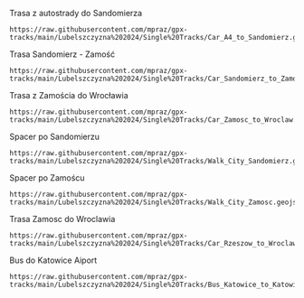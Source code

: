 Trasa z autostrady do Sandomierza

```
https://raw.githubusercontent.com/mpraz/gpx-tracks/main/Lubelszczyzna%202024/Single%20Tracks/Car_A4_to_Sandomierz.geojson
```

Trasa Sandomierz - Zamość

```
https://raw.githubusercontent.com/mpraz/gpx-tracks/main/Lubelszczyzna%202024/Single%20Tracks/Car_Sandomierz_to_Zamosc.geojson
```

Trasa z Zamościa do Wrocławia

```
https://raw.githubusercontent.com/mpraz/gpx-tracks/main/Lubelszczyzna%202024/Single%20Tracks/Car_Zamosc_to_Wroclaw.geojson
```

Spacer po Sandomierzu

```
https://raw.githubusercontent.com/mpraz/gpx-tracks/main/Lubelszczyzna%202024/Single%20Tracks/Walk_City_Sandomierz.geojson
```

Spacer po Zamoścu

```
https://raw.githubusercontent.com/mpraz/gpx-tracks/main/Lubelszczyzna%202024/Single%20Tracks/Walk_City_Zamosc.geojson
```

Trasa Zamosc do Wroclawia

```
https://raw.githubusercontent.com/mpraz/gpx-tracks/main/Lubelszczyzna%202024/Single%20Tracks/Car_Rzeszow_to_Wroclaw.geojson
```

Bus do Katowice Aiport

```
https://raw.githubusercontent.com/mpraz/gpx-tracks/main/Lubelszczyzna%202024/Single%20Tracks/Bus_Katowice_to_KatowiceAiport.geojson
```
